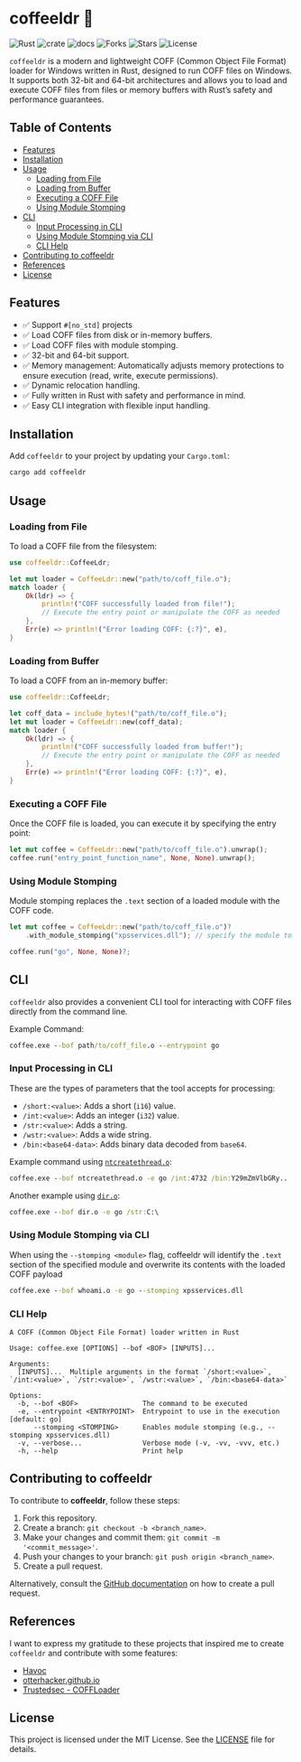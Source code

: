 # coffeeldr 🦀 

![Rust](https://img.shields.io/badge/made%20with-Rust-red)
![crate](https://img.shields.io/crates/v/coffeeldr.svg)
![docs](https://docs.rs/coffeeldr/badge.svg)
![Forks](https://img.shields.io/github/forks/joaoviictorti/coffeeldr)
![Stars](https://img.shields.io/github/stars/joaoviictorti/coffeeldr)
![License](https://img.shields.io/github/license/joaoviictorti/coffeeldr)

`coffeeldr` is a modern and lightweight COFF (Common Object File Format) loader for Windows written in Rust, designed to run COFF files on Windows. It supports both 32-bit and 64-bit architectures and allows you to load and execute COFF files from files or memory buffers with Rust’s safety and performance guarantees.

## Table of Contents

- [Features](#features)
- [Installation](#installation)
- [Usage](#usage)
  - [Loading from File](#loading-from-file)
  - [Loading from Buffer](#loading-from-buffer)
  - [Executing a COFF File](#executing-a-coff-file)
  - [Using Module Stomping](#using-module-stomping)
- [CLI](#cli)
  - [Input Processing in CLI](#input-processing-in-cli)
  - [Using Module Stomping via CLI](#using-module-stomping-via-cli)
  - [CLI Help](#cli-help)
- [Contributing to coffeeldr](#contributing-to-coffeeldr)
- [References](#references)
- [License](#license)

## Features

- ✅ Support `#[no_std]` projects
- ✅ Load COFF files from disk or in-memory buffers.
- ✅ Load COFF files with module stomping.
- ✅ 32-bit and 64-bit support.
- ✅ Memory management: Automatically adjusts memory protections to ensure execution (read, write, execute permissions).
- ✅ Dynamic relocation handling.
- ✅ Fully written in Rust with safety and performance in mind.
- ✅ Easy CLI integration with flexible input handling.

## Installation

Add `coffeeldr` to your project by updating your `Cargo.toml`:

```powershell
cargo add coffeeldr
```

## Usage

### Loading from File

To load a COFF file from the filesystem:
```rust
use coffeeldr::CoffeeLdr;

let mut loader = CoffeeLdr::new("path/to/coff_file.o");
match loader {
    Ok(ldr) => {
        println!("COFF successfully loaded from file!");
        // Execute the entry point or manipulate the COFF as needed
    },
    Err(e) => println!("Error loading COFF: {:?}", e),
}
```

### Loading from Buffer

To load a COFF from an in-memory buffer:
```rust
use coffeeldr::CoffeeLdr;

let coff_data = include_bytes!("path/to/coff_file.o");
let mut loader = CoffeeLdr::new(coff_data);
match loader {
    Ok(ldr) => {
        println!("COFF successfully loaded from buffer!");
        // Execute the entry point or manipulate the COFF as needed
    },
    Err(e) => println!("Error loading COFF: {:?}", e),
}
```

### Executing a COFF File

Once the COFF file is loaded, you can execute it by specifying the entry point:
```rust
let mut coffee = CoffeeLdr::new("path/to/coff_file.o").unwrap();
coffee.run("entry_point_function_name", None, None).unwrap();
```

### Using Module Stomping

Module stomping replaces the `.text` section of a loaded module with the COFF code.
```rs
let mut coffee = CoffeeLdr::new("path/to/coff_file.o")?
    .with_module_stomping("xpsservices.dll"); // specify the module to stomp

coffee.run("go", None, None)?;
```

## CLI

`coffeeldr` also provides a convenient CLI tool for interacting with COFF files directly from the command line.

Example Command:
```cmd
coffee.exe --bof path/to/coff_file.o --entrypoint go
```

### Input Processing in CLI

These are the types of parameters that the tool accepts for processing:

- `/short:<value>`: Adds a short (`i16`) value.
- `/int:<value>`: Adds an integer (`i32`) value.
- `/str:<value>`: Adds a string.
- `/wstr:<value>`: Adds a wide string.
- `/bin:<base64-data>`: Adds binary data decoded from `base64`.

Example command using [`ntcreatethread.o`](https://github.com/trustedsec/CS-Remote-OPs-BOF/blob/main/Injection/ntcreatethread/ntcreatethread.x64.o):
```cmd
coffee.exe --bof ntcreatethread.o -e go /int:4732 /bin:Y29mZmVlbGRy..
```

Another example using [`dir.o`](https://github.com/trustedsec/CS-Situational-Awareness-BOF/blob/master/SA/dir/dir.x64.o):
```cmd
coffee.exe --bof dir.o -e go /str:C:\
```

### Using Module Stomping via CLI

When using the `--stomping <module>` flag, coffeeldr will identify the `.text` section of the specified module and overwrite its contents with the loaded COFF payload

```cmd
coffee.exe --bof whoami.o -e go --stomping xpsservices.dll
```

### CLI Help

```text
A COFF (Common Object File Format) loader written in Rust

Usage: coffee.exe [OPTIONS] --bof <BOF> [INPUTS]...

Arguments:
  [INPUTS]...  Multiple arguments in the format `/short:<value>`, `/int:<value>`, `/str:<value>`, `/wstr:<value>`, `/bin:<base64-data>`

Options:
  -b, --bof <BOF>                The command to be executed
  -e, --entrypoint <ENTRYPOINT>  Entrypoint to use in the execution [default: go]
      --stomping <STOMPING>      Enables module stomping (e.g., --stomping xpsservices.dll)
  -v, --verbose...               Verbose mode (-v, -vv, -vvv, etc.)
  -h, --help                     Print help
```

## Contributing to coffeeldr
To contribute to **coffeeldr**, follow these steps:

1. Fork this repository.
2. Create a branch: `git checkout -b <branch_name>`.
3. Make your changes and commit them: `git commit -m '<commit_message>'`.
4. Push your changes to your branch: `git push origin <branch_name>`.
5. Create a pull request.

Alternatively, consult the [GitHub documentation](https://docs.github.com/en/pull-requests/collaborating-with-pull-requests) on how to create a pull request.

## References

I want to express my gratitude to these projects that inspired me to create `coffeeldr` and contribute with some features:

- [Havoc](https://github.com/HavocFramework/Havoc)
- [otterhacker.github.io](https://otterhacker.github.io/Malware/CoffLoader.html)
- [Trustedsec - COFFLoader](https://github.com/trustedsec/COFFLoader)

## License

This project is licensed under the MIT License. See the [LICENSE](/LICENSE) file for details.